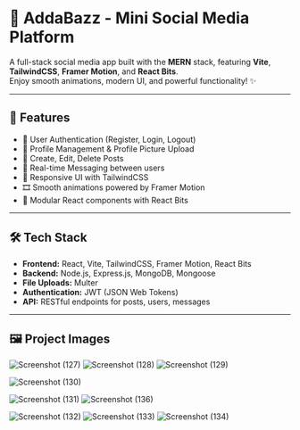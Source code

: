 
# 🚀 AddaBazz - Mini Social Media Platform

A full-stack social media app built with the **MERN** stack, featuring **Vite**, **TailwindCSS**, **Framer Motion**, and **React Bits**.  
Enjoy smooth animations, modern UI, and powerful functionality! ✨

---

## 🌟 Features

- 🔐 User Authentication (Register, Login, Logout)  
- 👤 Profile Management & Profile Picture Upload  
- 📝 Create, Edit, Delete Posts  
- 💬 Real-time Messaging between users  
- 📱 Responsive UI with TailwindCSS  
- 🎞️ Smooth animations powered by Framer Motion  
- 🧩 Modular React components with React Bits

---

## 🛠️ Tech Stack

- **Frontend:** React, Vite, TailwindCSS, Framer Motion, React Bits  
- **Backend:** Node.js, Express.js, MongoDB, Mongoose  
- **File Uploads:** Multer  
- **Authentication:** JWT (JSON Web Tokens)  
- **API:** RESTful endpoints for posts, users, messages

---
## 🖼️ Project Images

![Screenshot (127)](https://github.com/user-attachments/assets/28598730-b5a7-4453-ba80-c967e1b5673a)
![Screenshot (128)](https://github.com/user-attachments/assets/8c4118af-08c0-4a37-8df2-110cd07bb40a)
![Screenshot (129)](https://github.com/user-attachments/assets/59e7db85-a866-46ea-893c-b2cebb94672b)

![Screenshot (130)](https://github.com/user-attachments/assets/c747d0ca-bfe0-4e57-8a53-db0555653c9d)

![Screenshot (131)](https://github.com/user-attachments/assets/30833bf5-2fcc-4842-8dfd-1d32e08d603f)
![Screenshot (136)](https://github.com/user-attachments/assets/f583fbbe-528f-451f-affe-2250430a4af0)

![Screenshot (132)](https://github.com/user-attachments/assets/35646830-98bb-46e5-b57e-1188c6aa86f3)
![Screenshot (133)](https://github.com/user-attachments/assets/aca1a516-19f5-400d-9d41-105debefa68d)
![Screenshot (134)](https://github.com/user-attachments/assets/31779cda-d79c-4fce-9c67-faf46df7a0de)





